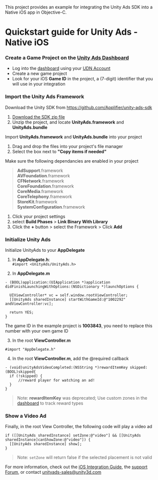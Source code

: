 This project provides an example for integrating the Unity Ads SDK into a Native iOS app in Objective-C.

# Quickstart guide for Unity Ads - Native iOS

### Create a Game Project on the [Unity Ads Dashboard](https://dashboard.unityads.unity3d.com)

- Log into the [dashboard](https://dashboard.unityads.unity3d.com) using your [UDN Account](https://accounts.unity3d.com/sign-in)
- Create a new game project
- Look for your iOS **Game ID** in the project, a (7-digit) identifier that you will use in your integration

### Import the Unity Ads Framework

Download the Unity SDK from https://github.com/Applifier/unity-ads-sdk
  1. [Download the SDK zip file](https://github.com/Applifier/unity-ads-sdk/archive/master.zip)
  2. Unzip the project, and locate **UnityAds.framework** and **UnityAds.bundle**

Import **UnityAds.framework** and **UnityAds.bundle** into your project
  1. Drag and drop the files into your project's file manager
  2. Select the box next to **"Copy items if needed"**

Make sure the following dependancies are enabled in your project  
  
> **AdSupport**.framework  
> **AVFoundation**.framework  
> **CFNetwork**.framework  
> **CoreFoundation**.framework  
> **CoreMedia**.framework  
> **CoreTelephony**.framework  
> **StoreKit**.framework  
> **SystemConfiguration**.framework  
  
  1. Click your project settings
  2. select **Build Phases** > **Link Binary With Library**
  3. Click the **+** button > select the Framework > Click **Add**

### Initialize Unity Ads

Initialize UnityAds to your **AppDelegate**

1. In **AppDelegate.h**:  
  `#import <UnityAds/UnityAds.h>`

2. In **AppDelegate.m**  
  ```ObjC
- (BOOL)application:(UIApplication *)application didFinishLaunchingWithOptions:(NSDictionary *)launchOptions {
  
    UIViewController* vc = self.window.rootViewController;
    [[UnityAds sharedInstance] startWithGameId:@"1002292" andViewController:vc];
  
    return YES;
}
```
  The game ID in the example project is **1003843**, you need to replace this number with your own game ID

3. In the root **ViewController.m**
  ```objC
#import "AppDelegate.h"
```
4. In the root **ViewController.m**, add the @required callback
  ```objC
  - (void)unityAdsVideoCompleted:(NSString *)rewardItemKey skipped:(BOOL)skipped{
    if (!skipped) {
        //reward player for watching an ad!
    }
  }
```

> Note: **rewardItemKey** was deprecated; Use custom zones in the [dashboard](https://dashboard.unityads.unity3d.com) to track reward types

### Show a Video Ad

Finally, in the root View Controller, the following code will play a video ad

```objc
if ([[UnityAds sharedInstance] setZone:@"video"] && [[UnityAds sharedInstance]canShowZone:@"video"]) {
  [[UnityAds sharedInstance] show];
}
```

> Note: `setZone` will return false if the selected placement is not valid

For more information, check out the [iOS Integration Guide](http://unityads.unity3d.com/help/monetization/integration-guide-ios), the [support Forum](http://forum.unity3d.com/forums/unity-ads.67/), or contact unityads-sales@unity3d.com
